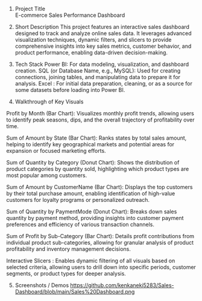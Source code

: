 1) Project Title  
E-commerce Sales Performance Dashboard

2) Short Description 
This project features an interactive sales dashboard designed to track and analyze online sales data. It leverages advanced visualization techniques, dynamic filters, and slicers to provide comprehensive insights into key sales metrics, customer behavior, and product performance, enabling data-driven decision-making.

3) Tech Stack
Power BI: For data modeling, visualization, and dashboard creation.
SQL (or Database Name, e.g., MySQL): Used for creating connections, joining tables, and manipulating data to prepare it for analysis.
Excel : For initial data preparation, cleaning, or as a source for some datasets before loading into Power BI.

4) Walkthrough of Key Visuals

Profit by Month (Bar Chart): Visualizes monthly profit trends, allowing users to identify peak seasons, dips, and the overall trajectory of profitability over time.

Sum of Amount by State (Bar Chart): Ranks states by total sales amount, helping to identify key geographical markets and potential areas for expansion or focused marketing efforts.

Sum of Quantity by Category (Donut Chart): Shows the distribution of product categories by quantity sold, highlighting which product types are most popular among customers.

Sum of Amount by CustomerName (Bar Chart): Displays the top customers by their total purchase amount, enabling identification of high-value customers for loyalty programs or personalized outreach.

Sum of Quantity by PaymentMode (Donut Chart): Breaks down sales quantity by payment method, providing insights into customer payment preferences and efficiency of various transaction channels.

Sum of Profit by Sub-Category (Bar Chart): Details profit contributions from individual product sub-categories, allowing for granular analysis of product profitability and inventory management decisions.

Interactive Slicers : Enables dynamic filtering of all visuals based on selected criteria, allowing users to drill down into specific periods, customer segments, or product types for deeper analysis.

5) Screenshots / Demos
https://github.com/kenkaneki5283/Sales-Dashboard/blob/main/Sales%20Dashboard.png
